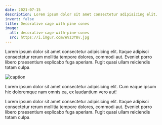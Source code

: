 ```yaml
---
date: 2021-07-15
description: Lorem ipsum dolor sit amet consectetur adipisicing elit.
invert: false
title: Decorative cage with pine cones
image:
  alt: decorative-cage-with-pine-cones
  src: https://i.imgur.com/eVz3Y8v.jpg
---
```


Lorem ipsum dolor sit amet consectetur adipisicing elit. Itaque adipisci consectetur rerum mollitia tempore dolores, commodi aut. Eveniet porro libero praesentium explicabo fuga aperiam. Fugit quasi ullam reiciendis totam culpa.

![caption](https://i.imgur.com/eVz3Y8v.jpg)

Lorem ipsum dolor sit amet consectetur adipisicing elit. Cum eaque ipsum hic doloremque nam omnis ea, ex laudantium vero aut!

Lorem ipsum dolor sit amet consectetur adipisicing elit. Itaque adipisci consectetur rerum mollitia tempore dolores, commodi aut. Eveniet porro libero praesentium explicabo fuga aperiam. Fugit quasi ullam reiciendis totam culpa.
